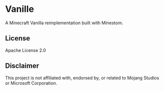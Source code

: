 # Vanille

A Minecraft Vanilla reimplementation built with Minestom.

## License

Apache License 2.0

## Disclaimer

This project is not affiliated with, endorsed by, or related to Mojang Studios or Microsoft Corporation.
